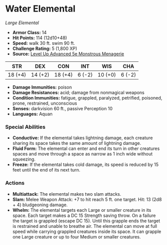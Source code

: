 # Water Elemental

*Large* *Elemental*

- **Armor Class:** 14
- **Hit Points:** 114 (12d10+48)
- **Speed:** walk 30 ft. swim 90 ft.
- **Challenge Rating:** 5 (1,800 XP)
- **Source:** [Level Up Advanced 5e Monstrous Menagerie](https://www.levelup5e.com)

| STR | DEX | CON | INT | WIS | CHA |
| --- | --- | --- | --- | --- | --- |
| 18 (+4) | 14 (+2) | 18 (+4) | 6 (-2) | 10 (+0) | 6 (-2) |

- **Damage Immunities:** poison
- **Damage Resistances:** acid; damage from nonmagical weapons
- **Condition Immunities:** fatigue, grappled, paralyzed, petrified, poisoned, prone, restrained, unconscious
- **Senses:** darkvision 60 ft., passive Perception 10
- **Languages:** Aquan
### Special Abilities
- **Conductive:** If the elemental takes lightning damage, each creature sharing its space takes the same amount of lightning damage.
- **Fluid Form:** The elemental can enter and end its turn in other creatures spaces and move through a space as narrow as 1 inch wide without squeezing.
- **Freeze:** If the elemental takes cold damage, its speed is reduced by 15 feet until the end of its next turn.
### Actions
- **Multiattack:** The elemental makes two slam attacks.
- **Slam:** Melee Weapon Attack: +7 to hit  reach 5 ft.  one target. Hit: 13 (2d8 + 4) bludgeoning damage.
- **Whelm:** The elemental targets each Large or smaller creature in its space. Each target makes a DC 15 Strength saving throw. On a failure  the target is grappled (escape DC 15). Until this grapple ends  the target is restrained and unable to breathe air. The elemental can move at full speed while carrying grappled creatures inside its space. It can grapple one Large creature or up to four Medium or smaller creatures.
